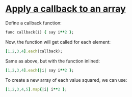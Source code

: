 [1]: http://rosettacode.org/wiki/Apply_a_callback_to_an_array

# [Apply a callback to an array][1]

Define a callback function:

```ruby
func callback(i) { say i**2 };
```


Now, the function will get called for each element:

```ruby
[1,2,3,4].each(callback);
```


Same as above, but with the function inlined:

```ruby
[1,2,3,4].each{|i| say i**2 };
```


To create a new array of each value squared, we can use:

```ruby
[1,2,3,4,5].map{|i| i**2 };
```